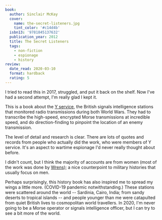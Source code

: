 ```yaml
---
book:
  author: Sinclair McKay
  cover:
    name: the-secret-listeners.jpg
    tint_color: '#c14d4b'
  isbn13: '9781845137632'
  publication_year: 2012
  title: The Secret Listeners
  tags:
    - non-fiction
    - espionage
    - history
review:
  date_read: 2020-03-10
  format: hardback
  rating: 5
---
```


I tried to read this in 2017, struggled, and put it back on the shelf.
Now I've had a second attempt, I'm really glad I kept it.

This is a book about the [Y service](https://en.wikipedia.org/wiki/Y-stations), the British signals intelligence stations that monitored radio transmissions during both World Wars.
They had to transcribe the high-speed, encrypted Morse transmissions at incredible speed, and do direction-finding to pinpoint the location of an enemy transmission.

The level of detail and research is clear.
There are lots of quotes and records from people who actually did the work, who were members of Y service.
It's an aspect to wartime espionage I'd never really thought about before.

I didn't count, but I think the majority of accounts are from women (most of the work was done by [Wrens](https://en.wikipedia.org/wiki/Women%27s_Royal_Naval_Service)); a nice counterpoint to military histories that usually focus on men.

Perhaps surprisingly, this history book has also inspired me to spread my wings a little more.
(COVID-19 pandemic notwithstanding.)
These stations were scattered around the world -- Sardinia, Cairo, India; from sandy deserts to tropical islands -- and people younger than me were catapulted from quiet British lives to cosmopolitan world travellers.
In 2020, I'm never going to be a Morse operator or signals intelligence officer, but I can try to see a bit more of the world.
